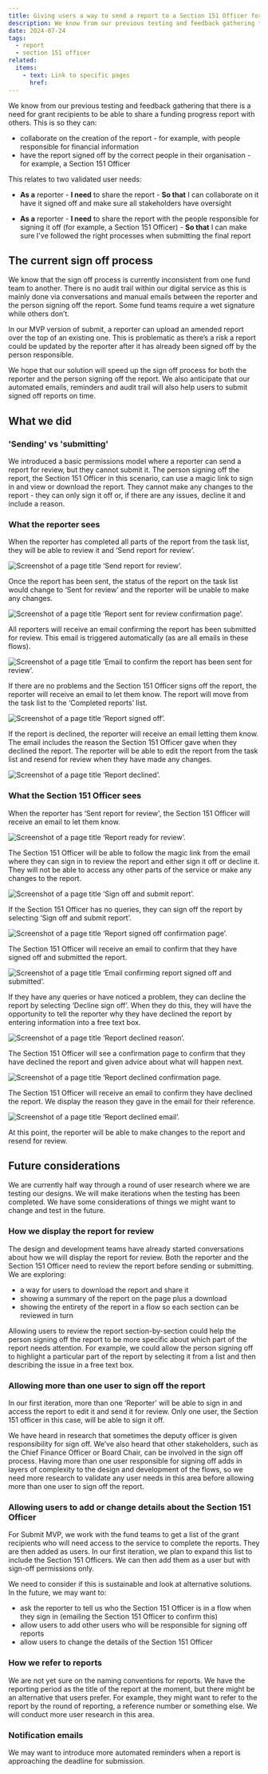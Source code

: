 ```yaml
---
title: Giving users a way to send a report to a Section 151 Officer for review 
description: We know from our previous testing and feedback gathering that there is a need for grant recipients to be able to share a funding progress report with others.
date: 2024-07-24
tags:
  - report
  - section 151 officer 
related:
  items:
    - text: Link to specific pages
      href: 
---
```


We know from our previous testing and feedback gathering that there is a need for grant recipients to be able to share a funding progress report with others. This is so they can:
- collaborate on the creation of the report - for example, with people responsible for financial information
- have the report signed off by the correct people in their organisation - for example, a Section 151 Officer

This relates to two validated user needs:
- **As a** reporter - **I need** to share the report - **So that** I can collaborate on it have it signed off and make sure all stakeholders have oversight

- **As a** reporter - **I need** to share the report with the people responsible for signing it off (for example, a Section 151 Officer) - **So that** I can make sure I've followed the right processes when submitting the final report 

## The current sign off process

We know that the sign off process is currently inconsistent from one fund team to another. There is no audit trail within our digital service as this is mainly done via conversations and manual emails between the reporter and the person signing off the report. Some fund teams require a wet signature while others don’t. 

In our MVP version of submit, a reporter can upload an amended report over the top of an existing one. This is problematic as there’s a risk a report could be updated by the reporter after it has already been signed off by the person responsible. 

We hope that our solution will speed up the sign off process for both the reporter and the person signing off the report. We also anticipate that our automated emails, reminders and audit trail will also help users to submit signed off reports on time.

## What we did

### 'Sending' vs 'submitting'
We introduced a basic permissions model where a reporter can send a report for review, but they cannot submit it. The person signing off the report, the Section 151 Officer in this scenario, can use a magic link to sign in and view or download the report. They cannot make any changes to the report - they can only sign it off or, if there are any issues, decline it and include a reason.

### What the reporter sees
When the reporter has completed all parts of the report from the task list, they will be able to review it and ‘Send report for review’.

![Screenshot of a page title ‘Send report for review’.](01-check-your-answers-reporting-funding-progress.png "Check your answers")



Once the report has been sent, the status of the report on the task list would change to ‘Sent for review’ and the reporter will be unable to make any changes.

![Screenshot of a page title ‘Report sent for review confirmation page’.](02-report-sent-for-review-reporting-funding-progress.png)

All reporters will receive an email confirming the report has been submitted for review. This email is triggered automatically (as are all emails in these flows).

![Screenshot of a page title ‘Email to confirm the report has been sent for review’.](03-your-report-has-been-sent-for-review.png)

If there are no problems and the Section 151 Officer signs off the report, the reporter will receive an email to let them know. The report will move from the task list to the ‘Completed reports’ list.

![Screenshot of a page title ‘Report signed off’.](04_your-report-has-been-signed-off.png)

If the report is declined, the reporter will receive an email letting them know. The email includes the reason the Section 151 Officer gave when they declined the report. The reporter will be able to edit the report from the task list and resend for review when they have made any changes.

![Screenshot of a page title ‘Report declined’.](05-your-report-has-been-declined.png)


### What the Section 151 Officer sees
When the reporter has ‘Sent report for review', the Section 151 Officer will receive an email to let them know.

![Screenshot of a page title ‘Report ready for review’.](06-review-needed-funding-progress-report.png)

The Section 151 Officer will be able to follow the magic link from the email where they can sign in to review the report and either sign it off or decline it. They will not be able to access any other parts of the service or make any changes to the report.

![Screenshot of a page title ‘Sign off and submit report’.](07-sign-off-and-submit-report.png)


If the Section 151 Officer has no queries, they can sign off the report by selecting ‘Sign off and submit report’.

![Screenshot of a page title ‘Report signed off confirmation page’.](08-report-signed-off-and-submitted.png)

The Section 151 Officer will receive an email to confirm that they have signed off and submitted the report.

![Screenshot of a page title ‘Email confirming report signed off and submitted’.](09-you-signed-off-a-report.png)

If they have any queries or have noticed a problem, they can decline the report by selecting ‘Decline sign off’. When they do this, they will have the opportunity to tell the reporter why they have declined the report by entering information into a free text box.

![Screenshot of a page title ‘Report declined reason’.](10-why-have-you-declined-this-report.png)

The Section 151 Officer will see a confirmation page to confirm that they have declined the report and given advice about what will happen next.

![Screenshot of a page title ‘Report declined confirmation page.](11-report-declined.png)

The Section 151 Officer will receive an email to confirm they have declined the report. We display the reason they gave in the email for their reference.

![Screenshot of a page title ‘Report declined email’.](12-you-declined-a-report.png)

At this point, the reporter will be able to make changes to the report and resend for review.

## Future considerations

We are currently half way through a round of user research where we are testing our designs. We will make iterations when the testing has been completed. We have some considerations of things we might want to change and test in the future.

### How we display the report for review
The design and development teams have already started conversations about how we will display the report for review. Both the reporter and the Section 151 Officer need to review the report before sending or submitting. We are exploring:
- a way for users to download the report and share it
- showing a summary of the report on the page plus a download
- showing the entirety of the report in a flow so each section can be reviewed in turn

Allowing users to review the report section-by-section could help the person signing off the report to be more specific about which part of the report needs attention. For example, we could allow the person signing off to highlight a particular part of the report by selecting it from a list and then describing the issue in a free text box.

### Allowing more than one user to sign off the report
In our first iteration, more than one ‘Reporter' will be able to sign in and access the report to edit it and send it for review. Only one user, the Section 151 officer in this case, will be able to sign it off. 

We have heard in research that sometimes the deputy officer is given responsibility for sign off. We’ve also heard that other stakeholders, such as the Chief Finance Officer or Board Chair, can be involved in the sign off process. Having more than one user responsible for signing off adds in layers of complexity to the design and development of the flows, so we need more research to validate any user needs in this area before allowing more than one user to sign off the report.

### Allowing users to add or change details about the Section 151 Officer
For Submit MVP, we work with the fund teams to get a list of the grant recipients who will need access to the service to complete the reports. They are then added as users. In our first iteration, we plan to expand this list to include the Section 151 Officers. We can then add them as a user but with sign-off permissions only.

We need to consider if this is sustainable and look at alternative solutions. In the future, we may want to:
- ask the reporter to tell us who the Section 151 Officer is in a flow when they sign in (emailing the Section 151 Officer to confirm this)
- allow users to add other users who will be responsible for signing off reports
- allow users to change the details of the Section 151 Officer

### How we refer to reports
We are not yet sure on the naming conventions for reports. We have the reporting period as the title of the report at the moment, but there might be an alternative that users prefer. For example, they might want to refer to the report by the round of reporting, a reference number or something else. We will conduct more user research in this area.

### Notification emails
We may want to introduce more automated reminders when a report is approaching the deadline for submission. 